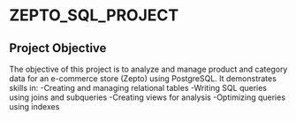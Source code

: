 # ZEPTO_SQL_PROJECT

## Project Objective
The objective of this project is to analyze and manage product and category data for an e-commerce store (Zepto) using PostgreSQL.
It demonstrates skills in:
-Creating and managing relational tables
-Writing SQL queries using joins and subqueries
-Creating views for analysis
-Optimizing queries using indexes

